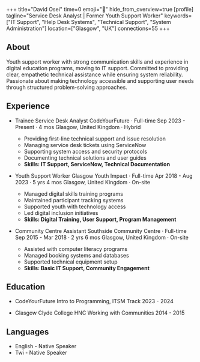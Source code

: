 +++
title="David Osei"
time=0
emoji="👤"
hide_from_overview=true
[profile]
tagline="Service Desk Analyst | Former Youth Support Worker"
keywords=["IT Support", "Help Desk Systems", "Technical Support", "System Administration"]
location=["Glasgow", "UK"]
connections=55
+++

## About

Youth support worker with strong communication skills and experience in digital education programs, moving to IT support. Committed to providing clear, empathetic technical assistance while ensuring system reliability. Passionate about making technology accessible and supporting user needs through structured problem-solving approaches.

## Experience

- Trainee Service Desk Analyst
  CodeYourFuture · Full-time
  Sep 2023 - Present · 4 mos
  Glasgow, United Kingdom · Hybrid

  - Providing first-line technical support and issue resolution
  - Managing service desk tickets using ServiceNow
  - Supporting system access and security protocols
  - Documenting technical solutions and user guides
  - **Skills: IT Support, ServiceNow, Technical Documentation**

- Youth Support Worker
  Glasgow Youth Impact · Full-time
  Apr 2018 - Aug 2023 · 5 yrs 4 mos
  Glasgow, United Kingdom · On-site

  - Managed digital skills training programs
  - Maintained participant tracking systems
  - Supported youth with technology access
  - Led digital inclusion initiatives
  - **Skills: Digital Training, User Support, Program Management**

- Community Centre Assistant
  Southside Community Centre · Full-time
  Sep 2015 - Mar 2018 · 2 yrs 6 mos
  Glasgow, United Kingdom · On-site
  - Assisted with computer literacy programs
  - Managed booking systems and databases
  - Supported technical equipment setup
  - **Skills: Basic IT Support, Community Engagement**

## Education

- CodeYourFuture
  Intro to Programming, ITSM Track
  2023 - 2024

- Glasgow Clyde College
  HNC Working with Communities
  2014 - 2015

## Languages

- English - Native Speaker
- Twi - Native Speaker
